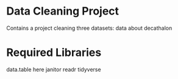 # Data Cleaning Project
Contains a project cleaning three datasets: data about decathalon

# Required Libraries
data.table
here
janitor
readr
tidyverse
